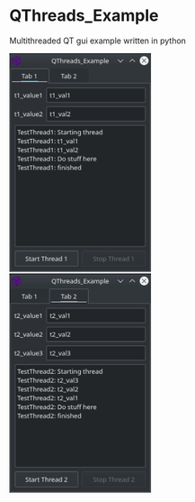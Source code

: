 # QThreads_Example
Multithreaded QT gui example written in python

<img src="/tab1.png" width="50%" height="50%">
<img src="/tab2.png" width="50%" height="50%">
